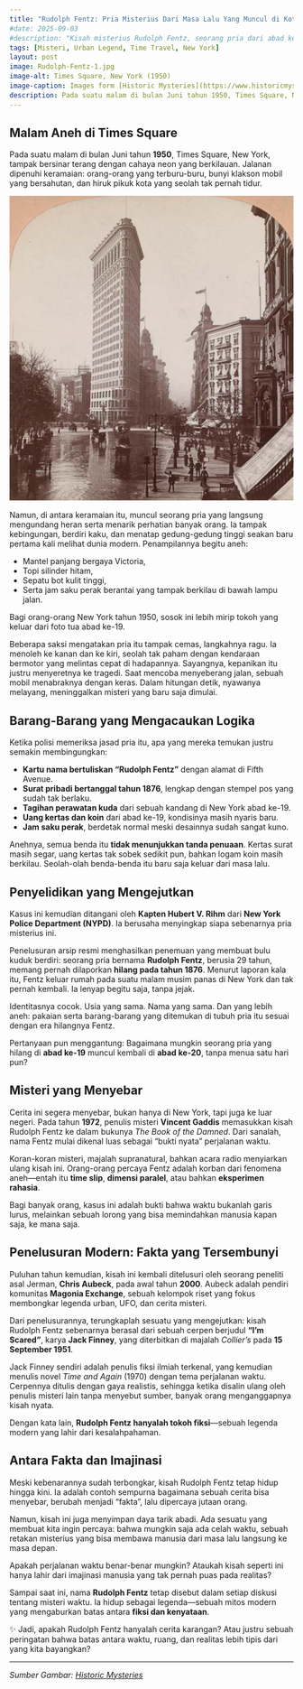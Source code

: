 ```yaml
---
title: "Rudolph Fentz: Pria Misterius Dari Masa Lalu Yang Muncul di Kota New York"
#date: 2025-09-03
#description: "Kisah misterius Rudolph Fentz, seorang pria dari abad ke-19 yang tiba-tiba muncul di tengah kota New York pada tahun 1950."
tags: [Misteri, Urban Legend, Time Travel, New York]
layout: post
image: Rudolph-Fentz-1.jpg
image-alt: Times Square, New York (1950)
image-caption: Images form [Historic Mysteries](https://www.historicmysteries.com)
description: Pada suatu malam di bulan Juni tahun 1950, Times Square, New York, tampak bersinar terang dengan cahaya neon yang berkilauan. Jalanan dipenuhi keramaian: orang-orang yang terburu-buru, bunyi klakson mobil yang bersahutan, dan hiruk pikuk kota yang seolah tak pernah tidur....
---
```


## Malam Aneh di Times Square

Pada suatu malam di bulan Juni tahun **1950**, Times Square, New York, tampak bersinar terang dengan cahaya neon yang berkilauan. Jalanan dipenuhi keramaian: orang-orang yang terburu-buru, bunyi klakson mobil yang bersahutan, dan hiruk pikuk kota yang seolah tak pernah tidur.

![Rudolp Fent Address](/assets/img/content/rudolp-fent-address.jpg)

Namun, di antara keramaian itu, muncul seorang pria yang langsung mengundang heran serta menarik perhatian banyak orang. Ia tampak kebingungan, berdiri kaku, dan menatap gedung-gedung tinggi seakan baru pertama kali melihat dunia modern. Penampilannya begitu aneh:

* Mantel panjang bergaya Victoria,
* Topi silinder hitam,
* Sepatu bot kulit tinggi,
* Serta jam saku perak berantai yang tampak berkilau di bawah lampu jalan.

Bagi orang-orang New York tahun 1950, sosok ini lebih mirip tokoh yang keluar dari foto tua abad ke-19.

Beberapa saksi mengatakan pria itu tampak cemas, langkahnya ragu. Ia menoleh ke kanan dan ke kiri, seolah tak paham dengan kendaraan bermotor yang melintas cepat di hadapannya. Sayangnya, kepanikan itu justru menyeretnya ke tragedi. Saat mencoba menyeberang jalan, sebuah mobil menabraknya dengan keras. Dalam hitungan detik, nyawanya melayang, meninggalkan misteri yang baru saja dimulai.



## Barang-Barang yang Mengacaukan Logika

Ketika polisi memeriksa jasad pria itu, apa yang mereka temukan justru semakin membingungkan:

* **Kartu nama bertuliskan “Rudolph Fentz”** dengan alamat di Fifth Avenue.
* **Surat pribadi bertanggal tahun 1876**, lengkap dengan stempel pos yang sudah tak berlaku.
* **Tagihan perawatan kuda** dari sebuah kandang di New York abad ke-19.
* **Uang kertas dan koin** dari abad ke-19, kondisinya masih nyaris baru.
* **Jam saku perak**, berdetak normal meski desainnya sudah sangat kuno.

Anehnya, semua benda itu **tidak menunjukkan tanda penuaan**. Kertas surat masih segar, uang kertas tak sobek sedikit pun, bahkan logam koin masih berkilau. Seolah-olah benda-benda itu baru saja keluar dari masa lalu.



## Penyelidikan yang Mengejutkan

Kasus ini kemudian ditangani oleh **Kapten Hubert V. Rihm** dari **New York Police Department (NYPD)**. Ia berusaha menyingkap siapa sebenarnya pria misterius ini.

Penelusuran arsip resmi menghasilkan penemuan yang membuat bulu kuduk berdiri: seorang pria bernama **Rudolph Fentz**, berusia 29 tahun, memang pernah dilaporkan **hilang pada tahun 1876**. Menurut laporan kala itu, Fentz keluar rumah pada suatu malam musim panas di New York dan tak pernah kembali. Ia lenyap begitu saja, tanpa jejak.

Identitasnya cocok. Usia yang sama. Nama yang sama. Dan yang lebih aneh: pakaian serta barang-barang yang ditemukan di tubuh pria itu sesuai dengan era hilangnya Fentz.

Pertanyaan pun menggantung:
Bagaimana mungkin seorang pria yang hilang di **abad ke-19** muncul kembali di **abad ke-20**, tanpa menua satu hari pun?



## Misteri yang Menyebar

Cerita ini segera menyebar, bukan hanya di New York, tapi juga ke luar negeri. Pada tahun **1972**, penulis misteri **Vincent Gaddis** memasukkan kisah Rudolph Fentz ke dalam bukunya *The Book of the Damned*. Dari sanalah, nama Fentz mulai dikenal luas sebagai “bukti nyata” perjalanan waktu.

Koran-koran misteri, majalah supranatural, bahkan acara radio menyiarkan ulang kisah ini. Orang-orang percaya Fentz adalah korban dari fenomena aneh—entah itu **time slip**, **dimensi paralel**, atau bahkan **eksperimen rahasia**.

Bagi banyak orang, kasus ini adalah bukti bahwa waktu bukanlah garis lurus, melainkan sebuah lorong yang bisa memindahkan manusia kapan saja, ke mana saja.



## Penelusuran Modern: Fakta yang Tersembunyi

Puluhan tahun kemudian, kisah ini kembali ditelusuri oleh seorang peneliti asal Jerman, **Chris Aubeck**, pada awal tahun **2000**. Aubeck adalah pendiri komunitas **Magonia Exchange**, sebuah kelompok riset yang fokus membongkar legenda urban, UFO, dan cerita misteri.

Dari penelusurannya, terungkaplah sesuatu yang mengejutkan: kisah Rudolph Fentz sebenarnya berasal dari sebuah cerpen berjudul **“I’m Scared”**, karya **Jack Finney**, yang diterbitkan di majalah *Collier’s* pada **15 September 1951**.

Jack Finney sendiri adalah penulis fiksi ilmiah terkenal, yang kemudian menulis novel *Time and Again* (1970) dengan tema perjalanan waktu. Cerpennya ditulis dengan gaya realistis, sehingga ketika disalin ulang oleh penulis misteri lain tanpa menyebut sumber, banyak orang menganggapnya kisah nyata.

Dengan kata lain, **Rudolph Fentz hanyalah tokoh fiksi**—sebuah legenda modern yang lahir dari kesalahpahaman.



## Antara Fakta dan Imajinasi

Meski kebenarannya sudah terbongkar, kisah Rudolph Fentz tetap hidup hingga kini. Ia adalah contoh sempurna bagaimana sebuah cerita bisa menyebar, berubah menjadi “fakta”, lalu dipercaya jutaan orang.

Namun, kisah ini juga menyimpan daya tarik abadi. Ada sesuatu yang membuat kita ingin percaya: bahwa mungkin saja ada celah waktu, sebuah retakan misterius yang bisa membawa manusia dari masa lalu langsung ke masa depan.

Apakah perjalanan waktu benar-benar mungkin? Ataukah kisah seperti ini hanya lahir dari imajinasi manusia yang tak pernah puas pada realitas?

Sampai saat ini, nama **Rudolph Fentz** tetap disebut dalam setiap diskusi tentang misteri waktu. Ia hidup sebagai legenda—sebuah mitos modern yang mengaburkan batas antara **fiksi dan kenyataan**.



✨ Jadi, apakah Rudolph Fentz hanyalah cerita karangan? Atau justru sebuah peringatan bahwa batas antara waktu, ruang, dan realitas lebih tipis dari yang kita bayangkan?

---
*Sumber Gambar: [Historic Mysteries](https://www.historicmysteries.com)*
